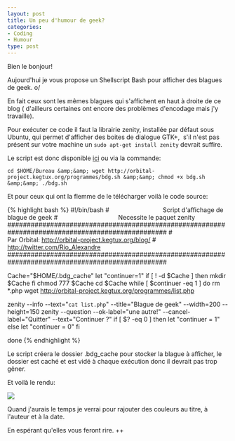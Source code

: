 ```yaml
---
layout: post
title: Un peu d'humour de geek?
categories:
- Coding
- Humour
type: post
---
```

Bien le bonjour!

Aujourd'hui je vous propose un Shellscript Bash pour afficher des blagues de geek. o/

En fait ceux sont les mêmes blagues qui s'affichent en haut à droite de ce blog ( d'ailleurs certaines ont encore des problèmes d'encodage mais j'y travaille).

Pour exécuter ce code il faut la librairie zenity, installée par défaut sous Ubuntu, qui permet d'afficher des boites de dialogue GTK+,  s'il n'est pas présent sur votre machine un `sudo apt-get install zenity` devrait suffire.

Le script est donc disponible <a href="http://orbital-project.kegtux.org/programmes/bdg.sh">ici</a> ou via la commande:

`cd $HOME/Bureau &amp;&amp; wget http://orbital-project.kegtux.org/programmes/bdg.sh &amp;&amp; chmod +x bdg.sh &amp;&amp; ./bdg.sh`



Et pour ceux qui ont la flemme de le télécharger voilà le code source:

{% highlight bash %}
#!/bin/bash
#                               Script d'affichage de blague de geek
#                                   Necessite le paquet zenity
#################################################################################################
#                           Par Orbital: http://orbital-project.kegtux.org/blog/
#                               http://twitter.com/Rio_Alexandre
#################################################################################################

Cache="$HOME/.bdg_cache"
let "continuer=1"
if [ ! -d $Cache ]
then
 mkdir $Cache
fi
chmod 777 $Cache
cd $Cache
while [ $continuer -eq 1 ]
do
 rm *.php
 wget http://orbital-project.kegtux.org/programmes/list.php

 zenity --info --text="`cat list.php`" --title="Blague de geek" --width=200 --height=150
 zenity --question --ok-label="une autre!" --cancel-label="Quitter" --text="Continuer ?"
 if [ $? -eq 0 ]
 then
 let "continuer = 1"
 else
 let "continuer = 0"
 fi

done
{% endhighlight %}

Le script créera le dossier .bdg_cache pour stocker la blague à afficher, le dossier est caché et est vidé à chaque exécution donc il devrait pas trop gêner.

Et voilà le rendu:

![](http://orbital-project.kegtux.org/blog/wp-content/uploads/2011/05/script_bdg.png)

Quand j'aurais le temps je verrai pour rajouter des couleurs au titre, à l'auteur et à la date.

En espérant qu'elles vous feront rire. ++
